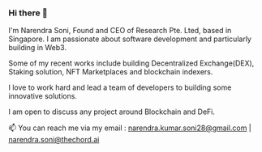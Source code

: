 ### Hi there 👋

<!--
**narendracode/narendracode** is a ✨ _special_ ✨ repository because its `README.md` (this file) appears on your GitHub profile.
-->
I'm Narendra Soni, Found and CEO of Research Pte. Lted, based in Singapore.
I am passionate about software development and particularly building in Web3. 

Some of my recent works include building Decentralized Exchange(DEX), Staking solution, NFT Marketplaces and blockchain indexers. 

I love to work hard and lead a team of developers to building some innovative solutions.

I am open to discuss any project around Blockchain and DeFi. 

📫 You can reach me via my email : narendra.kumar.soni28@gmail.com | narendra.soni@thechord.ai
